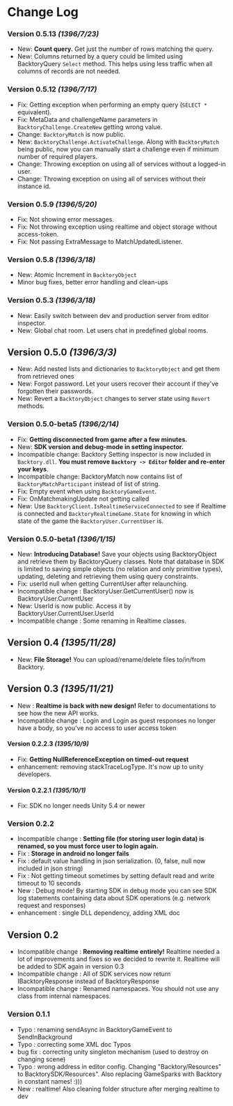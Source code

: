 Change Log
==========
### Version 0.5.13 *(1396/7/23)*
* New: **Count query.** Get just the number of rows matching the query.
* New: Columns returned by a query could be limited using BacktoryQuery `Select` method. This helps using less traffic when all 
 columns of records are not needed.

### Version 0.5.12 *(1396/7/17)*
* Fix: Getting exception when performing an empty query (`SELECT *` equivalent).
* Fix: MetaData and challengeName parameters in `BacktoryChallenge.CreateNew` getting wrong value.
* Change: `BacktoryMatch` is now public.
* New: `BacktoryChallenge.ActivateChallenge`. Along with `BacktoryMatch` being public, now you can
  manually start a challenge even if minimum number of required players.
* Change: Throwing exception on using all of services without a logged-in user.
* Change: Throwing exception on using all of services without their instance id. 

### Version 0.5.9 *(1396/5/20)*
* Fix: Not showing error messages.
* Fix: Not throwing exception using realtime and object storage without access-token.
* Fix: Not passing ExtraMessage to MatchUpdatedListener.

### Version 0.5.8 *(1396/3/18)*
* New: Atomic Increment in `BacktoryObject`
* Minor bug fixes, better error handling and clean-ups 

### Version 0.5.3 *(1396/3/18)*
* New: Easily switch between dev and production server from editor inspector.
* New: Global chat room. Let users chat in predefined global rooms.

## Version 0.5.0 *(1396/3/3)*
* New: Add nested lists and dictionaries to `BacktoryObject` and get them from retrieved ones
* New: Forgot password. Let your users recover their account if they've forgotten their passwords. 
* New: Revert a `BacktoryObject` changes to server state using `Revert` methods.

### Version 0.5.0-beta5 *(1396/2/14)*
* Fix: __Getting disconnected from game after a few minutes.__
* New: __SDK version and debug-mode in setting inspector.__
* Incompatible change: Backtory Setting inspector is now included in `Backtory.dll`. 
  __You must remove `Backtory -> Editor` folder and re-enter your keys__. 
* Incompatible change: BacktoryMatch now contains list of `BacktoryMatchParticipant` instead of 
  list of string.
* Fix: Empty event when using `BacktoryGameEvent`.
* Fix: OnMatchmakingUpdate not getting called
* New: Use `BacktoryClient.IsRealtimeServiceConnected` to see if Realtime is connected and 
  `BacktoryRealtimeGame.State` for knowing in which state of the game 
  the `BacktoryUser.CurrentUser` is.  

### Version 0.5.0-beta1 *(1396/1/15)*
* New: __Introducing Database!__ Save your objects using BacktoryObject and retrieve 
  them by BacktoryQuery classes. Note that database in SDK is limited to saving simple objects
  (no relation and only primitive types), updating, deleting and retrieving them using query 
  constraints.
* Fix: userId null when getting CurrentUser after relaunching.
* Incompatible change : BacktoryUser.GetCurrentUser() now is BacktoryUser.CurrentUser 
* New: UserId is now public. Access it by BacktoryUser.CurrentUser.UserId
* Incompatible change : Some renaming in Realtime classes.

## Version 0.4 *(1395/11/28)*
* New: __File Storage!__ You can upload/rename/delete files to/in/from Backtory.

## Version 0.3 *(1395/11/21)*
* New : __Realtime is back with new design!__ Refer to documentations to see how the new API works.
* Incompatible change : Login and Login as guest responses no longer have a body, so you've no access to user access token

#### Version 0.2.2.3 *(1395/10/9)*
 * Fix: __Getting NullReferenceException on timed-out request__
 * enhancement: removing stackTraceLogType. It's now up to unity developers. 

#### Version 0.2.2.1 *(1395/10/1)*
 * Fix: SDK no longer needs Unity 5.4 or newer

### Version 0.2.2 
 * Incompatible change	: __Setting file (for storing user login data) is renamed, so you must force user to login again.__
 * Fix : __Storage in android no longer fails__ 
 * Fix : default value handling in json serialization. (0, false, null now included in json string)
 * Fix : Not getting timeout sometimes by setting default read and write timeout to 10 seconds
 * New : Debug mode! By starting SDK in debug mode you can see SDK log statements
		containing data about SDK operations (e.g. network request and responses)
 * enhancement : single DLL dependency, adding XML doc
## Version 0.2
 * Incompatible change : __Removing realtime entirely!__ Realtime needed a lot of improvements and fixes so we decided to rewrite it.
 Realtime will be added to SDK again in version 0.3 
 * Incompatible change : All of SDK services now return IBacktoryResponse instead of BacktoryResponse
 * Incompatible change : Renamed namespaces. You should not use any class
		from internal namespaces.

### Version 0.1.1
* Typo : renaming sendAsync in BacktoryGameEvent to SendInBackground
* Typo : correcting some XML doc Typos
* bug fix : correcting unity singleton mechanism (used to destroy on changing scene)
* Typo : wrong address in editor config. Changing "Backtory/Resources" to BacktorySDK/Resources". Also replacing GameSparks with Backtory in constant names! :)))
* New : realtime! Also cleaning folder structure after merging realtime to dev

